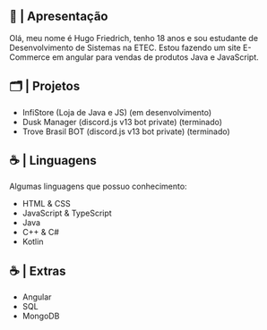 <div>
<h2> 📜 | Apresentação </h2>
Olá, meu nome é Hugo Friedrich, tenho 18 anos e sou estudante de Desenvolvimento de Sistemas na ETEC. Estou fazendo um site E-Commerce em angular para vendas de produtos Java e JavaScript.
<h2> 🗂️ | Projetos </h2>
 <ul>
  <li>InfiStore (Loja de Java e JS) (em desenvolvimento)
  <li>Dusk Manager (discord.js v13 bot private) (terminado)
  <li>Trove Brasil BOT (discord.js v13 bot private) (terminado)
 </ul>
<h2> ☕ | Linguagens </h2>
<p>Algumas linguagens que possuo conhecimento:</p>
<ul>
  <li>HTML & CSS</li>
  <li>JavaScript & TypeScript</li>
  <li>Java</li>
  <li>C++ & C#</li>
  <li>Kotlin</li>
 </ul>
 <h2>☕ | Extras </h2>
 <ul>
 <li>Angular</li>
 <li>SQL</li>
 <li>MongoDB</li>
 </ul>
</div>
